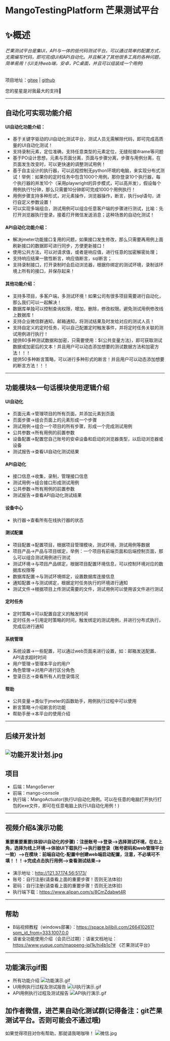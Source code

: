 # MangoTestingPlatform  芒果测试平台
# ✨️概述
###### 芒果测试平台是集UI，API与一体的低代码测试平台。可以通过简单的配置方式，无需编写代码，即可完成UI和API自动化。并且解决了其他很多工具的各种问题，简单易用！(UI支持web端，安卓，PC桌面，并且可以组装成一个用例)
项目地址：[gitee](https://gitee.com/mao-peng/MangoTestingPlatform)    |    [github](https://github.com/maopengg/MangoTestingPlatform) 

您的星星是对我最大的支持💖

---
## 自动化可实现功能介绍
#### UI自动化功能介绍：
* 基于关键字驱动的UI自动化测试平台，测试人员无需解除代码，即可完成高质量的UI自动化测试！
* 支持录制元素，定位准确，支持任意类型的元素定位，无缝衔接iframe等问题
* 基于PO设计思想，元素与页面分离，页面与步骤分离，步骤与用例分离，在页面发生改变时，可以更快速的调整测试用例！
* 基于自主设计的执行器，可以远程控制无python环境的电脑，来实现分布式测试！举例：如果你的定时任务中包含1000个用例，那你登录10个执行器，每个执行器的并发10个（采用playwright的异步模式，可以高并发），假设每个用例执行1分钟，那么只需要10分钟即可完成1000个用例执行！
* 用例步骤支持多种形式，对元素操作，浏览器操作，断言，执行sql语句，进行自定义参数设置！
* 可以实现多端组合，测试用例可以组合任意客户端的步骤进行测试，比喻：先打开浏览器执行登录，接着打开微信发送消息；这种场景的自动化测试！

#### API自动化功能介绍：
* 解决jmeter功能接口复用的问题，如果接口发生修改，那么只需要再用例上面刷新接口的数据即可进行同步，方便更新接口！
* 使用公共方法，可以对请求值，或者是响应值，进行任意的加密解密处理；
* 支持响应结果一致性断言，响应值断言，sql断言；
* 支持录制接口，打开录制时会启动浏览器，根据你绑定的测试环境，录制该环境上所有的接口，并保存起来！

#### 其他功能介绍：
* 支持多项目，多客户端，多测试环境！如果公司有很多项目需要进行自动化，那么我们可以一起解决！
* 数据库单独可以控制查询权限，增加，删除，修改权限。避免测试用例修改线上数据库！
* 支持企业微信群通知，邮箱通知，将测试结果及时发给对应的测试人员！
* 支持自定义的定时任务，可以自己配置定时触发事件，并将定时任务关联的测试用例进行执行！
* 提供60多种测试数据和加密，只需要使用：${公共变量方法}，即可获取测试数据或加密后的文本！并且用户可以动态添加想要的测试数据方法和加密方法！！！
* 提供50多种断言策略，可以进行多种形式的断言！并且用户可以动态添加想要的断言方法！！！
---
## 功能模块&一句话模块使用逻辑介绍
#### UI自动化
* 页面元素->管理项目的所有页面，并添加元素到页面
* 页面步骤->组合页面上的元素形成一个步骤
* 测试用例->组合一个项目的所有步骤，形成一个完成测试用例
* 公共参数->所有用例的前置参数
* 设备配置->配置您自己账号的安卓设备和启动的浏览器类型，以启动浏览器或设备
* 测试报告->查看UI自动化测试结果
#### API自动化
* 接口信息->收集，录制，管理接口信息
* 测试用例->组合接口形成测试用例
* 公共参数->所有用例的前置参数
* 测试报告->查看API自动化测试结果
#### 设备中心
* 执行器->查看所有在线执行器的状态
#### 测试配置
* 项目配置->配置项目，根据项目管理模块，测试环境，测试用例等数据
* 项目产品->产品与项目绑定，举例：一个项目有前端页面和后端控制页面，那么可以组合测试用例进行测试
* 测试环境->与项目产品绑定，根据项目配置环境信息，可以控制环境对应的数据库权限等
* 数据库配置->与测试环境绑定，设置数据库连接信息
* 通知配置->与测试绑定，根据定时任务执行的环境进行通知
* 测试文件->根据项目上传测试需要的文件，测试用例可以使用该文件进行测试
#### 定时任务
* 定时策略->可以配置自定义的触发时间
* 定时任务->引用定时策略的时间，触发绑定的测试用例，并进行分布式执行，完成后进行通知
#### 系统管理
* 系统设置->一些配置，可以通过web页面来进行设置，如：邮箱发送配置、API请求超时时间
* 用户管理->管理本平台的用户
* 角色管理->对用户进行区分角色
* 登录日志->查看所有人的登录情况
#### 帮助
* 公共变量->类似于jmeter的函数助手，用例执行过程中可以使用
* 断言策略->介绍断言的功能
* 帮助手册->本平台的使用介绍
---
## 后续开发计划
![功能开发计划.jpg](功能开发计划.jpg)
---
## 项目
* 后端：MangoServer
* 前端：mango-console
* 执行端：MangoActuator(执行UI自动化用例。可以在任意的电脑打开执行打包的exe文件，即可在任意电脑上执行UI自动化用例！)
---
## 视频介绍&演示功能
#### 重要重要重要(体验UI自动化的步骤)：注册账号-->登录-->选择测试环境，在右上角，选择为线上环境-->体验UI下载执行-->执行器登录（账号密码和web管理平台一致）-->在模块：前端自动化-配置中创建web端启动配置，注意，不必填可不填！！！->完成点击执行用例-->查看测试结果-->
* 演示地址：http://121.37.174.56:5173/
* 账号：自行注册(请查看上面的重要步骤！否则无法体验)
* 密码：自行注册(请查看上面的重要步骤！否则无法体验)
* 执行端下载：https://www.alipan.com/s/8CmZdabwt4R
---
## 帮助
* B站视频教程（windows部署）：https://space.bilibili.com/266410261?spm_id_from=333.1007.0.0
* 语雀全功能使用介绍（会员已过期）：语雀文档地址：https://www.yuque.com/maopeng-ipl1k/hi4b1o?# 《芒果测试平台》
---
## 功能演示gif图
* 所有功能介绍
![功能演示.gif](功能演示.gif)
* UI用例执行过程及测试报告
![UI执行演示.gif](UI执行演示.gif)
* API用例执行过程及测试报告
![API执行演示.gif](API执行演示.gif)
## 加作者微信，进芒果自动化测试群(记得备注：git芒果测试平台。否则可能会不通过哦)
如果觉得项目对你有帮助，那就请我喝咖啡！
![微信.jpg](微信.jpg)
